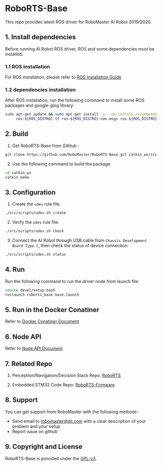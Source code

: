# RoboRTS-Base

This repo provides latest ROS driver for RoboMaster AI Robot 2019/2020.

## 1. Install dependencies

Before running AI Robot ROS driver, ROS and some dependencies must be installed.

### 1.1 ROS installation
 
For ROS installation, please refer to [ROS Installation Guide](https://www.ros.org/install/)

### 1.2 dependencies installation

After ROS installation, run the following command to install some ROS packages and google-glog library: 

```bash
sudo apt-get update && sudo apt-get install -y --no-install-recommends \
     ros-${ROS_DISTRO}-tf ros-${ROS_DISTRO}-nav-msgs ros-${ROS_DISTRO}-geometry-msgs libgoogle-glog-dev
```

## 2. Build

1. Get RoboRTS-Base from GitHub :
```bash
git clone https://github.com/RoboMaster/RoboRTS-Base.git catkin_ws/src
```

2. Use the following command to build the package

```bash
cd catkin_ws
catkin_make
```

## 3. Configuration
1. Create the `udev` rule file:

```bash
./src/scripts/udev.sh create
```

2. Verify the `udev` rule file:

```bash
./src/scripts/udev.sh check
```

3. Connect the AI Robot through USB cable from `Chassis Development Board Type C`, then check the status of device connection:

```bash
./src/scripts/udev.sh status
```

## 4. Run

Run the following command to run the driver node from launch file:
```bash
source devel/setup.bash
roslaunch roborts_base base.launch
```

## 5. Run in the Docker Conatiner

Refer to [Docker Conatiner Document](docs/docker.md)

## 6. Node API

Refer to [Node API Document](docs/node_api.md)

## 7. Related Repo

1. Perception/Navigation/Decision Stack Repo: [RoboRTS](https://github.com/RoboMaster/RoboRTS)

2. Embedded STM32 Code Repo: [RoboRTS-Firmware](https://github.com/RoboMaster/RoboRTS-Firmware)

## 8. Support

You can get support from RoboMaster with the following methods :

- Send email to [robomaster@dji.com](mailto:robomaster@dji.com) with a clear description of your problem and your setup
- Report issue on github

## 9. Copyright and License
RoboRTS-Base is provided under the [GPL-v3](LICENSE).